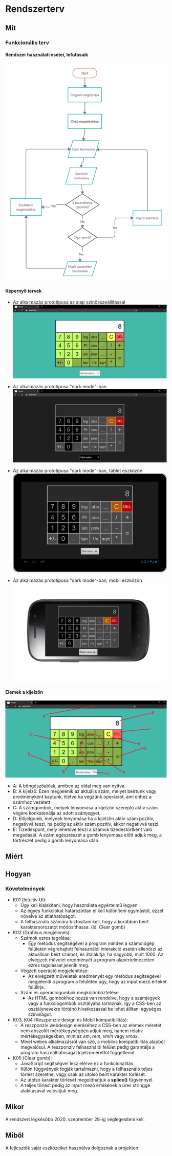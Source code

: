 Rendszerterv
============
Mit
---
### Funkcionális terv
#### Rendszer használati esetei, lefutásaik
![A diagram showing the process of executing the various use cases for the PremiumCalculator program.](./images/use_case_flowchart.png "Use case flowchart for PremiumCalculator")
#### Képernyő tervek
- Az alkalmazás prototípusa az alap színösszeállítással
![A picture of the PremiumCalculator program with the base color settings.](./images/prototype_normal.png "The base layout.")

- Az alkalmazás prototípusa "dark mode"-ban
![A picture of the PremiumCalculator program with the dark color settings.](./images/prototype_dark.png "The dark layout.")

- Az alkalmazás prototípusa "dark mode"-ban, tablet eszközön
![A picture of the PremiumCalculator program with the dark color settings on a tablet device.](./images/prototype_tablet_dark.png "The dark layout on tablet.")

- Az alkalmazás prototípusa "dark mode"-ban, mobil eszközön
![A picture of the PremiumCalculator program with the dark color settings on a mobile device.](./images/prototype_mobile_dark.png "The dark layout on mobile.")
#### Elemek a kijelzőn
![A picture of the PremiumCalculator program, with annotations.](./images/prototype_annotated.png "Elements on the screen.")
- A: A böngészőablak, amiben az oldal meg van nyitva.
- B: A kijelző. Ezen megjelenik az aktuális szám, melyet beírtunk vagy eredményként kaptunk, illetve ha végzünk operációt, ami ehhez a számhoz vezetett
- C: A számgombok, melyek lenyomása a kijelzőn szereplő aktív szám végére konkatenálja az adott számjegyet.
- D: Előjelgomb, melynek lenyomása ha a kijelzőn aktív szám pozitív, negatívvá teszi, ha pedig az aktív szám pozitív, akkor negatívvá teszi.
- E: Tizedespont, mely lehetőve teszi a számok tizedestörtként való megadását. A szám egészrészét a gomb lenyomása előtt adjuk meg, a törtrészét pedig a gomb lenyomása után.

Miért
-----

Hogyan
------
### Követelmények
- K01 (Intuitív UI):
    - Úgy kell kialakítani, hogy használata egyértelmű legyen
    - Az egyes funkciókat határozottan el kell különíteni egymástól, ezzel növelve az átláthatóságot.
    - A felhasználó számára biztosítani kell, hogy a korábban beírt karaktersorozatot módosíthassa. (ld. Clear gomb)
- K02 (Grafikus megjelenés):
    - Számok ezres tagolása:
        - Egy metódus segítségével a program minden a számológép felületén végrehajtott felhasználói interakció esetén ellenőrzi az aktuálisan beírt számot, és átalakítja, ha nagyobb, mint 1000. Az elvégzett művelet eredményét a program alapértelmezetten ezres tagolással jeleníti meg.
    - Végzett operáció megjelenítése:
        - Az elvégzett műveletek eredményét egy metódus segítségével megjeleníti a program a felületen úgy, hogy az input mező értékét felülírja.
    - Szám és operációgombok megkülönböztetése
        - Az HTML gombokhoz hozzá van rendelve, hogy a számjegyek vagy a funkciógombok osztályába tartoznak. Így a CSS-ben az osztálynevekre történő hivatkozással be lehet állítani egységes színvilágot.
- K03, K04 (Reszponzív design és Mobil kompatibilitás):
    - A reszponzív webdesign eléréséhez a CSS-ben az elemek méretét nem abszolót mértékegységben adjuk meg, hanem relatív mértékegységekben, mint az *em*, *rem*, *vmin* vagy *vmax*.
    - Mivel webes alkalmazásról van szó, a mobilos kompatibilitás alapból megvalósul. A reszponzív felhasználói felület pedig garantálja a program használhatóságát kijelzőmérettől függetlenül. 
- K05 (Clear gomb): 
    - JavaScript segítségvel lesz elérve ez a funkcionalitás. 
    - Külön függvények fogják tartalmazni, hogy a felhasználó teljes törlést szeretne, vagy csak az utolsó beírt karakter törlését. 
    - Az utolsó karakter törlését megoldhatjuk a __splice()__ fügvénnyel.
    - A teljes törlést pedig az input mező értékének a üres stringgé alakításával valósítjuk meg.


Mikor
-----
A rendszert legkésőbb 2020. szeptember 28-ig véglegesíteni kell.

Miből
-----
A fejlesztők saját eszközeiket használva dolgoznak a projekten.
